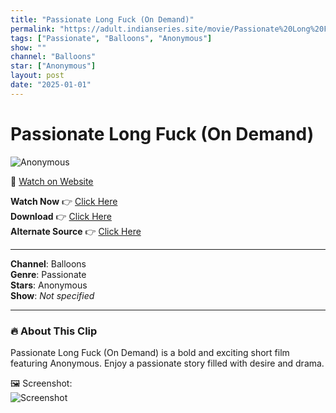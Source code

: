 ```yaml
---
title: "Passionate Long Fuck (On Demand)"
permalink: "https://adult.indianseries.site/movie/Passionate%20Long%20Fuck%20(On%20Demand)"
tags: ["Passionate", "Balloons", "Anonymous"]
show: ""
channel: "Balloons"
star: ["Anonymous"]
layout: post
date: "2025-01-01"
---
```


# Passionate Long Fuck (On Demand)

![Anonymous](https://shorts.desisins.com/wp-content/uploads/2023/05/Passionate-Fuck-shorts.desisins.com_.jpg)

🔗 [Watch on Website](https://adult.indianseries.site/movie/Passionate%20Long%20Fuck%20(On%20Demand))

**Watch Now** 👉 [Click Here](https://adult.indianseries.site/movie/Passionate%20Long%20Fuck%20(On%20Demand))  
**Download** 👉 [Click Here](https://adult.indianseries.site/movie/Passionate%20Long%20Fuck%20(On%20Demand))  
**Alternate Source** 👉 [Click Here](https://adult.indianseries.site/movie/Passionate%20Long%20Fuck%20(On%20Demand))

---

**Channel**: Balloons  
**Genre**: Passionate  
**Stars**: Anonymous  
**Show**: *Not specified*

---

### 🔥 About This Clip

Passionate Long Fuck (On Demand) is a bold and exciting short film featuring Anonymous. Enjoy a passionate story filled with desire and drama.
 
🖼️ Screenshot:  
![Screenshot](https://shorts.desisins.com/wp-content/uploads/2023/05/Passionate-Fuck-shorts.desisins.com_.jpg)
